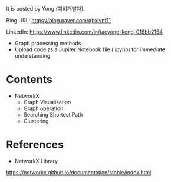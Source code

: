 
It is posted by Yong (예비개발자).

Blog URL: https://blog.naver.com/qbxlvnf11

LinkedIn: https://www.linkedin.com/in/taeyong-kong-016bb2154


- Graph processing methods
- Upload code as a Jupiter Notebook file (.ipynb) for immediate understanding


Contents
=============

- NetworkX
  - Graph Visualization
  - Graph operation
  - Searching Shortest Path
  - Clustering

References
=============

- NetworkX Library

https://networkx.github.io/documentation/stable/index.html
